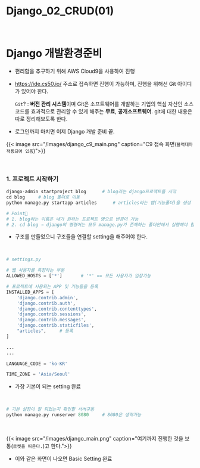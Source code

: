 # Django_02_CRUD(01)


​	

# Django 개발환경준비

- 편리함을 추구하기 위해 AWS Cloud9을 사용하여 진행

- https://ide.cs50.io/ 주소로 접속하면 진행이 가능하며, 진행을 위해선 Git 아이디가 있어야 한다.

  `Git`? : **버전 관리 시스템**이며 Git은 소프트웨어를 개발하는 기업의 핵심 자산인 소스코드를 효과적으로 관리할 수 있게 해주는 **무료**, **공개소프트웨어**. git에 대한 내용은 따로 정리해보도록 한다.

- 로그인까지 마치면 이제 Django 개발 준비 끝.

{{< image src="/images/django_c9_main.png" caption="C9 접속 화면(`블랙테마 적용되어 있음`)">}}

​	

### 1. 프로젝트 시작하기

```python
django-admin startproject blog		# blog라는 django프로젝트를 시작
cd blog		# blog 폴더로 이동
python manage.py startapp articles		# articles라는 앱(기능폴더)을 생성

# Point🎈
# 1. blog라는 이름은 내가 원하는 프로젝트 명으로 변경이 가능
# 2. cd blog → django의 명령어는 모두 manage.py가 존재하는 폴더안에서 실행해야 함, 이를 위한 이동
```

- 구조를 만들었으니 구조들을 연결할 setting을 해주어야 한다. 




​	

```python
# settings.py

# 웹 사용자를 특정하는 부분
ALLOWED_HOSTS = ['*']		# '*' == 모든 사용자가 입장가능

# 프로젝트에 사용되는 APP 및 기능들을 등록
INSTALLED_APPS = [
    'django.contrib.admin',
    'django.contrib.auth',
    'django.contrib.contenttypes',
    'django.contrib.sessions',
    'django.contrib.messages',
    'django.contrib.staticfiles',
    "articles",		# 등록
]

...
...

LANGUAGE_CODE = 'ko-KR'

TIME_ZONE = 'Asia/Seoul'
```

- 가장 기본이 되는 setting 완료



​	

```python
# 기본 설정이 잘 되었는지 확인할 서버구동
python manage.py runserver 8080		# 8080은 생략가능
```

​	

{{< image src="/images/django_main.png" caption="여기까지 진행한 것을 보통(`로켓을 띄운다.`)고 한다.">}}

- 이와 같은 화면이 나오면 Basic Setting 완료


